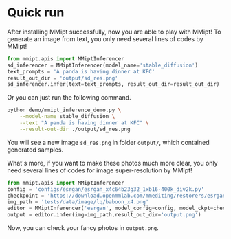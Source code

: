 # Quick run

After installing MMipt successfully, now you are able to play with MMipt! To generate an image from text, you only need several lines of codes by MMipt!

```python
from mmipt.apis import MMiptInferencer
sd_inferencer = MMiptInferencer(model_name='stable_diffusion')
text_prompts = 'A panda is having dinner at KFC'
result_out_dir = 'output/sd_res.png'
sd_inferencer.infer(text=text_prompts, result_out_dir=result_out_dir)
```

Or you can just run the following command.

```bash
python demo/mmipt_inference_demo.py \
    --model-name stable_diffusion \
    --text "A panda is having dinner at KFC" \
    --result-out-dir ./output/sd_res.png
```

You will see a new image `sd_res.png` in folder `output/`, which contained generated samples.

What's more, if you want to make these photos much more clear,
you only need several lines of codes for image super-resolution by MMipt!

```python
from mmipt.apis import MMiptInferencer
config = 'configs/esrgan/esrgan_x4c64b23g32_1xb16-400k_div2k.py'
checkpoint = 'https://download.openmmlab.com/mmediting/restorers/esrgan/esrgan_x4c64b23g32_1x16_400k_div2k_20200508-f8ccaf3b.pth'
img_path = 'tests/data/image/lq/baboon_x4.png'
editor = MMiptInferencer('esrgan', model_config=config, model_ckpt=checkpoint)
output = editor.infer(img=img_path,result_out_dir='output.png')
```

Now, you can check your fancy photos in `output.png`.
